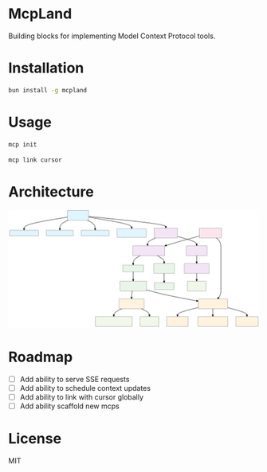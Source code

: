 # McpLand

Building blocks for implementing Model Context Protocol tools.

# Installation

```bash
bun install -g mcpland
```

# Usage

```bash
mcp init
```

```bash
mcp link cursor
```

# Architecture

![architecture](./assets/architecture.svg)

# Roadmap

- [ ] Add ability to serve SSE requests
- [ ] Add ability to schedule context updates
- [ ] Add ability to link with cursor globally
- [ ] Add ability scaffold new mcps

# License

MIT